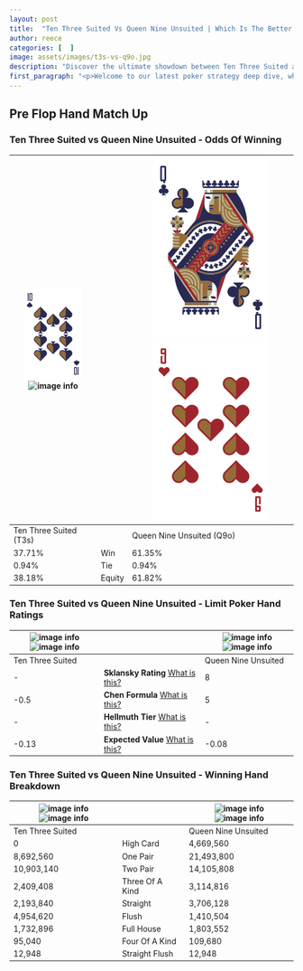 ```yaml
---
layout: post
title:  "Ten Three Suited Vs Queen Nine Unsuited | Which Is The Better Hand In Poker? A Complete Guide"
author: reece
categories: [  ]
image: assets/images/t3s-vs-q9o.jpg
description: "Discover the ultimate showdown between Ten Three Suited and Queen Nine Unsuited in poker! Uncover the odds, strategies, and scenarios where one hand triumphs over the other. Get ready to up your poker game with this thrilling analysis."
first_paragraph: "<p>Welcome to our latest poker strategy deep dive, where we're pitting two distinct hands against each other in a high-stakes showdown: Ten Three Suited vs Queen Nine Unsuited.</p><p>In the dynamic world of poker, every decision counts, and knowing which hand holds the upper hand is key to your success at the table.</p><p>In this article, we'll dissect these two hands, explore the scenarios where one dominates the other, and equip you with the knowledge to make strategic choices that can tip the odds in your favor.</p><p>Get ready to unravel the intriguing dynamics of these poker hands and elevate your game to new heights.</p>"
---
```




[comment]: # (sp0)

## Pre Flop Hand Match Up

<div class="table hand-ratings" markdown="1"> 



### Ten Three Suited vs Queen Nine Unsuited - Odds Of Winning


    
| ![image info](assets/images/hand1/t.png) ![image info](assets/images/hand1/3s.png) |  | ![image info](assets/images/hand2/q.png) ![image info](assets/images/hand2/9o.png) |
| -------- | -------- | -------- |
| Ten Three Suited (T3s) |  | Queen Nine Unsuited (Q9o) |
| 37.71% | Win | 61.35% |
| 0.94% | Tie | 0.94% |
| 38.18% | Equity | 61.82% |




[comment]: # (sp1)



### Ten Three Suited vs Queen Nine Unsuited - Limit Poker Hand Ratings


    
| ![image info](https://www.riverpairs.com/assets/images/hand1/t.png) ![image info](https://www.riverpairs.com/assets/images/hand1/3s.png) |  | ![image info](https://www.riverpairs.com/assets/images/hand2/q.png) ![image info](https://www.riverpairs.com/assets/images/hand2/9o.png) |
| -------- | -------- | -------- |
| Ten Three Suited |  | Queen Nine Unsuited |
| - | **Sklansky Rating** [What is this?](/sklansky-rating-explained) | 8 |
| -0.5 | **Chen Formula** [What is this?](/chen-formula-explained) | 5 |
| - | **Hellmuth Tier** [What is this?](/Hellmuth-tier-explained) | - |
| -0.13 | **Expected Value** [What is this?](/expected-value-explained) | -0.08 |




[comment]: # (sp2)



### Ten Three Suited vs Queen Nine Unsuited - Winning Hand Breakdown


    
| ![image info](https://www.riverpairs.com/assets/images/hand1/t.png) ![image info](https://www.riverpairs.com/assets/images/hand1/3s.png) |  | ![image info](https://www.riverpairs.com/assets/images/hand2/q.png) ![image info](https://www.riverpairs.com/assets/images/hand2/9o.png) |
| -------- | -------- | -------- |
| Ten Three Suited |  | Queen Nine Unsuited |
| 0 | High Card | 4,669,560 |
| 8,692,560 | One Pair | 21,493,800 |
| 10,903,140 | Two Pair | 14,105,808 |
| 2,409,408 | Three Of A Kind | 3,114,816 |
| 2,193,840 | Straight | 3,706,128 |
| 4,954,620 | Flush | 1,410,504 |
| 1,732,896 | Full House | 1,803,552 |
| 95,040 | Four Of A Kind | 109,680 |
| 12,948 | Straight Flush | 12,948 |




[comment]: # (sp3)



</div>

[comment]: # (sp4)



[comment]: # (sp5)

